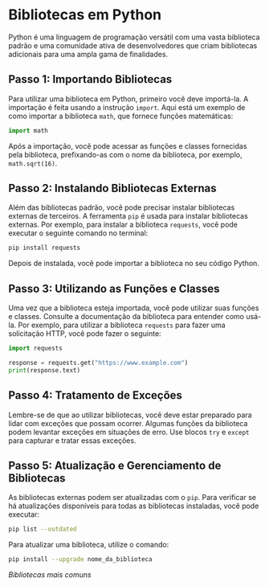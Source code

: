 # Bibliotecas em Python

Python é uma linguagem de programação versátil com uma vasta biblioteca padrão e uma comunidade ativa de desenvolvedores que criam bibliotecas adicionais para uma ampla gama de finalidades.

## Passo 1: Importando Bibliotecas

Para utilizar uma biblioteca em Python, primeiro você deve importá-la. A importação é feita usando a instrução `import`. Aqui está um exemplo de como importar a biblioteca `math`, que fornece funções matemáticas:

```python
import math
```

Após a importação, você pode acessar as funções e classes fornecidas pela biblioteca, prefixando-as com o nome da biblioteca, por exemplo, `math.sqrt(16)`.

## Passo 2: Instalando Bibliotecas Externas

Além das bibliotecas padrão, você pode precisar instalar bibliotecas externas de terceiros. A ferramenta `pip` é usada para instalar bibliotecas externas. Por exemplo, para instalar a biblioteca `requests`, você pode executar o seguinte comando no terminal:

```bash
pip install requests
```

Depois de instalada, você pode importar a biblioteca no seu código Python.

## Passo 3: Utilizando as Funções e Classes

Uma vez que a biblioteca esteja importada, você pode utilizar suas funções e classes. Consulte a documentação da biblioteca para entender como usá-la. Por exemplo, para utilizar a biblioteca `requests` para fazer uma solicitação HTTP, você pode fazer o seguinte:

```python
import requests

response = requests.get("https://www.example.com")
print(response.text)
```

## Passo 4: Tratamento de Exceções

Lembre-se de que ao utilizar bibliotecas, você deve estar preparado para lidar com exceções que possam ocorrer. Algumas funções da biblioteca podem levantar exceções em situações de erro. Use blocos `try` e `except` para capturar e tratar essas exceções.

## Passo 5: Atualização e Gerenciamento de Bibliotecas

As bibliotecas externas podem ser atualizadas com o `pip`. Para verificar se há atualizações disponíveis para todas as bibliotecas instaladas, você pode executar:

```bash
pip list --outdated
```

Para atualizar uma biblioteca, utilize o comando:

```bash
pip install --upgrade nome_da_biblioteca
```

*Bibliotecas mais comuns*